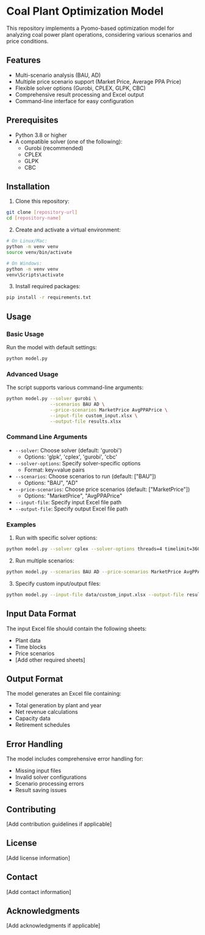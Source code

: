 # Coal Plant Optimization Model

This repository implements a Pyomo-based optimization model for analyzing coal power plant operations, considering various scenarios and price conditions.

## Features

- Multi-scenario analysis (BAU, AD)
- Multiple price scenario support (Market Price, Average PPA Price)
- Flexible solver options (Gurobi, CPLEX, GLPK, CBC)
- Comprehensive result processing and Excel output
- Command-line interface for easy configuration

## Prerequisites

- Python 3.8 or higher
- A compatible solver (one of the following):
  - Gurobi (recommended)
  - CPLEX
  - GLPK
  - CBC

## Installation

1. Clone this repository:
```bash
git clone [repository-url]
cd [repository-name]
```

2. Create and activate a virtual environment:
```bash
# On Linux/Mac:
python -m venv venv
source venv/bin/activate

# On Windows:
python -m venv venv
venv\Scripts\activate
```

3. Install required packages:
```bash
pip install -r requirements.txt
```

## Usage

### Basic Usage

Run the model with default settings:
```bash
python model.py
```

### Advanced Usage

The script supports various command-line arguments:

```bash
python model.py --solver gurobi \
                --scenarios BAU AD \
                --price-scenarios MarketPrice AvgPPAPrice \
                --input-file custom_input.xlsx \
                --output-file results.xlsx
```

### Command Line Arguments

- `--solver`: Choose solver (default: 'gurobi')
  - Options: 'glpk', 'cplex', 'gurobi', 'cbc'
- `--solver-options`: Specify solver-specific options
  - Format: key=value pairs
- `--scenarios`: Choose scenarios to run (default: ["BAU"])
  - Options: "BAU", "AD"
- `--price-scenarios`: Choose price scenarios (default: ["MarketPrice"])
  - Options: "MarketPrice", "AvgPPAPrice"
- `--input-file`: Specify input Excel file path
- `--output-file`: Specify output Excel file path

### Examples

1. Run with specific solver options:
```bash
python model.py --solver cplex --solver-options threads=4 timelimit=3600
```

2. Run multiple scenarios:
```bash
python model.py --scenarios BAU AD --price-scenarios MarketPrice AvgPPAPrice
```

3. Specify custom input/output files:
```bash
python model.py --input-file data/custom_input.xlsx --output-file results/output.xlsx
```

## Input Data Format

The input Excel file should contain the following sheets:
- Plant data
- Time blocks
- Price scenarios
- [Add other required sheets]

## Output Format

The model generates an Excel file containing:
- Total generation by plant and year
- Net revenue calculations
- Capacity data
- Retirement schedules

## Error Handling

The model includes comprehensive error handling for:
- Missing input files
- Invalid solver configurations
- Scenario processing errors
- Result saving issues

## Contributing

[Add contribution guidelines if applicable]

## License

[Add license information]

## Contact

[Add contact information]

## Acknowledgments

[Add acknowledgments if applicable]